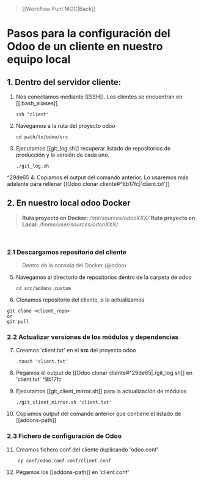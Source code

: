 > [[Workflow Punt MOC|Back]]
# Pasos para la configuración del Odoo de un cliente en nuestro equipo local



## 1. Dentro del servidor cliente:

1. Nos conectamos mediante [[SSH]]. Los clientes se encuentran en [[.bash_aliases]]
   ```
   ssh "client"
	```
   
2. Navegamos a la ruta del proyecto odoo
	```
	cd path/to/odoo/src
	```
	
3. Ejecutamos [[git_log.sh]] recuperar listado de repositorios de producción y la versión de cada uno.
	```
	./git_log.sh
	```
 ^29de65
4. Copiamos el output del comando anterior. Lo usaremos más adelante para rellenar [[Odoo clonar cliente#^8b17fc|'client.txt']]

## 2. En nuestro local odoo Docker

> **Ruta proyecto en Docker:** */opt/sources/odooXXX/*
> **Ruta proyecto en Local:** */home/user/sources/odooXXX/*

<br>

### 2.1 Descargamos repositorio del cliente

> Dentro de la consola del Docker (@odoo)

5. Navegamos al directorio de repositorios dentro de la carpeta de odoo
	```
	cd src/addons_custom
	```

6. Clonamos repositorio del cliente, o lo actualizamos

```
git clone <client_repo>
or
git pull
```

### 2.2 Actualizar versiones de los módulos y dependencias

7. Creamos 'client.txt' en el **src** del proyecto odoo
   ```
	touch 'client.txt'
	```
8. Pegamos el output de [[Odoo clonar cliente#^29de65|./git_log.sh]] en 'client.txt' ^8b17fc
9. Ejecutamos [[git_client_mirror.sh]] para la actualización de módulos

	```
	./git_client_mirror.sh 'client.txt'
	```

10. Copiamos output del comando anterior que contiene el listado de [[addons-path]]

### 2.3 Fichero de configuración de Odoo

11. Creamos fichero conf del cliente duplicando 'odoo.conf'
```
	cp conf/odoo.conf conf/client.conf
```
12. Pegamos los [[addons-path]] en 'client.conf'
